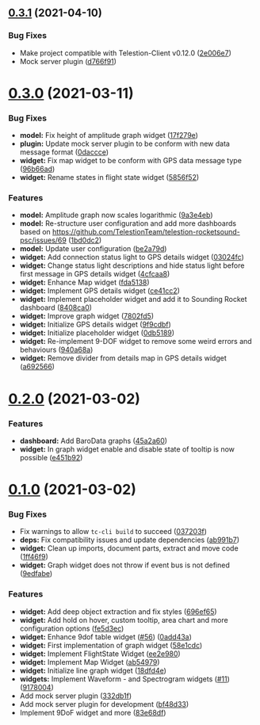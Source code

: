 ## [0.3.1](https://github.com/TelestionTeam/telestion-rocketsound-psc/compare/v0.3.0...v0.3.1) (2021-04-10)


### Bug Fixes

* Make project compatible with Telestion-Client v0.12.0 ([2e006e7](https://github.com/TelestionTeam/telestion-rocketsound-psc/commit/2e006e70f42759c866771a3c07f0fa7c87e45c3a))
* Mock server plugin ([d766f91](https://github.com/TelestionTeam/telestion-rocketsound-psc/commit/d766f91095478ca72019d26032765cab30240734))



# [0.3.0](https://github.com/TelestionTeam/telestion-rocketsound-psc/compare/v0.2.0...v0.3.0) (2021-03-11)


### Bug Fixes

* **model:** Fix height of amplitude graph widget ([17f279e](https://github.com/TelestionTeam/telestion-rocketsound-psc/commit/17f279e8da316d7b86845198f359d90f2ffd3000))
* **plugin:** Update mock server plugin to be conform with new data message format ([0daccce](https://github.com/TelestionTeam/telestion-rocketsound-psc/commit/0daccce8aaae7a43a527958cbdd8c6f0adf6b4a9))
* **widget:** Fix map widget to be conform with GPS data message type ([96b66ad](https://github.com/TelestionTeam/telestion-rocketsound-psc/commit/96b66adc234d1af00ba8f57f077c7060182a2cb5))
* **widget:** Rename states in flight state widget ([5856f52](https://github.com/TelestionTeam/telestion-rocketsound-psc/commit/5856f52147a921bc4c6f4287fb539b86f4bc278e))


### Features

* **model:** Amplitude graph now scales logarithmic ([9a3e4eb](https://github.com/TelestionTeam/telestion-rocketsound-psc/commit/9a3e4ebd512d7bfc1076e3503258fb1f7820123c))
* **model:** Re-structure user configuration and add more dashboards based on https://github.com/TelestionTeam/telestion-rocketsound-psc/issues/69 ([1bd0dc2](https://github.com/TelestionTeam/telestion-rocketsound-psc/commit/1bd0dc2af2b3e7c33edf26de578c2fb835ef12b9))
* **model:** Update user configuration ([be2a79d](https://github.com/TelestionTeam/telestion-rocketsound-psc/commit/be2a79d270592617fb5cee088fb413f6eb159ac2))
* **widget:** Add connection status light to GPS details widget ([03024fc](https://github.com/TelestionTeam/telestion-rocketsound-psc/commit/03024fce92e38b64b33ae9ab854adeab2775acf3))
* **widget:** Change status light descriptions and hide status light before first message in GPS details widget ([4cfcaa8](https://github.com/TelestionTeam/telestion-rocketsound-psc/commit/4cfcaa870ba8edc346ce5c3b86637dfa2b86032c))
* **widget:** Enhance Map widget ([fda5138](https://github.com/TelestionTeam/telestion-rocketsound-psc/commit/fda5138d8b10b9981fbb6ce7234cb5aeb3ac3990))
* **widget:** Implement GPS details widget ([ce41cc2](https://github.com/TelestionTeam/telestion-rocketsound-psc/commit/ce41cc26bdf2d04d446c88dab67807f10d2db0dc))
* **widget:** Implement placeholder widget and add it to Sounding Rocket dashboard ([8408ca0](https://github.com/TelestionTeam/telestion-rocketsound-psc/commit/8408ca08a9615e41fecdc4f237d4607d34ba685a))
* **widget:** Improve graph widget ([7802fd5](https://github.com/TelestionTeam/telestion-rocketsound-psc/commit/7802fd5bfdc6ec06288603153eeadf702487d624))
* **widget:** Initialize GPS details widget ([9f9cdbf](https://github.com/TelestionTeam/telestion-rocketsound-psc/commit/9f9cdbfb180f1e3d1cc7606344d485226c4cc3da))
* **widget:** Initialize placeholder widget ([0db5189](https://github.com/TelestionTeam/telestion-rocketsound-psc/commit/0db5189e6f69c249321fdaba7d945efa0a6279c9))
* **widget:** Re-implement 9-DOF widget to remove some weird errors and behaviours ([940a68a](https://github.com/TelestionTeam/telestion-rocketsound-psc/commit/940a68a06098a024e94427f5751b8c91fb8b351d))
* **widget:** Remove divider from details map in GPS details widget ([a692566](https://github.com/TelestionTeam/telestion-rocketsound-psc/commit/a69256612f002165acb3dfd25820b5ece6eb466e))



# [0.2.0](https://github.com/TelestionTeam/telestion-rocketsound-psc/compare/v0.1.0...v0.2.0) (2021-03-02)


### Features

* **dashboard:** Add BaroData graphs ([45a2a60](https://github.com/TelestionTeam/telestion-rocketsound-psc/commit/45a2a6017c4d7beb043c02dc0ee9036caffe5954))
* **widget:** In graph widget enable and disable state of tooltip is now possible ([e451b92](https://github.com/TelestionTeam/telestion-rocketsound-psc/commit/e451b929297979cc9fa30fde23229d3fa65c512e))



# [0.1.0](https://github.com/TelestionTeam/telestion-rocketsound-psc/compare/bf48d3371770e24e7dd04b0027f03307f0303c19...v0.1.0) (2021-03-02)


### Bug Fixes

* Fix warnings to allow `tc-cli build` to succeed ([037203f](https://github.com/TelestionTeam/telestion-rocketsound-psc/commit/037203ff122dede776410a5425492ba2c10ba0a4))
* **deps:** Fix compatibility issues and update dependencies ([ab991b7](https://github.com/TelestionTeam/telestion-rocketsound-psc/commit/ab991b793e18b7957fd04b5ecfb72390fd1d1ad1))
* **widget:** Clean up imports, document parts, extract and move code ([1ff46f9](https://github.com/TelestionTeam/telestion-rocketsound-psc/commit/1ff46f9a4519f63b14fb6d92b6d994277f8e7aac))
* **widget:** Graph widget does not throw if event bus is not defined ([9edfabe](https://github.com/TelestionTeam/telestion-rocketsound-psc/commit/9edfabe4dccd7a21d58d67dbd8f24ae6f910542d))


### Features

* **widget:** Add deep object extraction and fix styles ([696ef65](https://github.com/TelestionTeam/telestion-rocketsound-psc/commit/696ef65da39fea9d4a3d932540e8c7b4841e58de))
* **widget:** Add hold on hover, custom tooltip, area chart and more configuration options ([fe5d3ec](https://github.com/TelestionTeam/telestion-rocketsound-psc/commit/fe5d3ecb93c0f5182ad6b7d1f841bd1071296212))
* **widget:** Enhance 9dof table widget ([#56](https://github.com/TelestionTeam/telestion-rocketsound-psc/issues/56)) ([0add43a](https://github.com/TelestionTeam/telestion-rocketsound-psc/commit/0add43ad6bd4ec78b86bffc2c2644d725e9a0606))
* **widget:** First implementation of graph widget ([58e1cdc](https://github.com/TelestionTeam/telestion-rocketsound-psc/commit/58e1cdca0ae6505d1655daf7fdcfb0a16c768b16))
* **widget:** Implement FlightState Widget ([ee2e980](https://github.com/TelestionTeam/telestion-rocketsound-psc/commit/ee2e980cb09b2f82cf604ddf052b722e8ddabd00))
* **widget:** Implement Map Widget ([ab54979](https://github.com/TelestionTeam/telestion-rocketsound-psc/commit/ab54979a927dc182ed4e053f9d2a355d7b3b7811))
* **widget:** Initialize line graph widget ([18dfd4e](https://github.com/TelestionTeam/telestion-rocketsound-psc/commit/18dfd4e5400c897e862a167bd8cda4d48796f815))
* **widgets:** Implement Waveform - and Spectrogram widgets ([#11](https://github.com/TelestionTeam/telestion-rocketsound-psc/issues/11)) ([9178004](https://github.com/TelestionTeam/telestion-rocketsound-psc/commit/9178004263454ee9b27409e29b628e63b9f594fc))
* Add mock server plugin ([332db1f](https://github.com/TelestionTeam/telestion-rocketsound-psc/commit/332db1f8ba261a458d0340a3899091dc1195e18a))
* Add mock server plugin for development ([bf48d33](https://github.com/TelestionTeam/telestion-rocketsound-psc/commit/bf48d3371770e24e7dd04b0027f03307f0303c19))
* Implement 9DoF widget and more ([83e68df](https://github.com/TelestionTeam/telestion-rocketsound-psc/commit/83e68df52b5d2e1eb551867464a491b6ae89b068))



